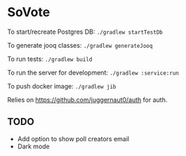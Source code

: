 # SoVote

To start/recreate Postgres DB: `./gradlew startTestDb`

To generate jooq classes: `./gradlew generateJooq`

To run tests: `./gradlew build`

To run the server for development: `./gradlew :service:run`

To push docker image: `./gradlew jib`

Relies on https://github.com/juggernaut0/auth for auth.

## TODO
* Add option to show poll creators email
* Dark mode

